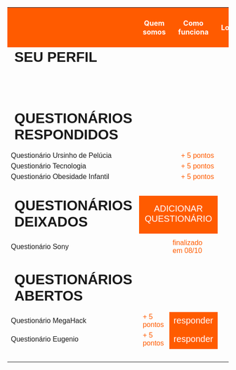 <html>
<body>
	<table>
		<tbody>
			<tr height="90">
				<th width="2000" style="background-color:#FF5B00"> </th>
				<th width="175" style="color: white; background-color:#FF5B00"> Quem somos </th>
				<th width="175" style="color: white; background-color:#FF5B00"> Como funciona </th>
				<th width="175" style="color: white; background-color:#FF5B00"> Login </th>
			</tr>
			<tr> 
				<td style="font-size:200%; font-family:arial"> <b> SEU PERFIL </b> </td> 
			</tr>
			<tr height="90"> </tr>
			<tr> 
				<td style="font-size:200%; font-family:arial"> <b> QUESTIONÁRIOS RESPONDIDOS </b> </td> 
			</tr>
			<tr height="10"> </tr>
			<tr> 
				<td style="font-size:100%; font-family:arial"> Questionário Ursinho de Pelúcia </td> 
				<td> </td>
				<td align="right" style="font-size:100%; font-family:arial; color:#FF5B00"> + 5 pontos </td> 
			</tr>
			<tr> 
				<td style="font-size:100%; font-family:arial"> Questionário Tecnologia </td> 
				<td> </td>
				<td align="right" style="font-size:100%; font-family:arial; color:#FF5B00"> + 5 pontos </td> 
			</tr>
			<tr> 
				<td style="font-size:100%; font-family:arial"> Questionário Obesidade Infantil </td> 
				<td> </td>
				<td align="right" style="font-size:100%; font-family:arial; color:#FF5B00"> + 5 pontos </td> 
			</tr>
			<tr height="30"> </tr>
			<tr> 
				<td style="font-size:200%; font-family:arial"> <b> QUESTIONÁRIOS DEIXADOS </b> </td> 
				<td colspan="2" style="background-color:#FF5B00; font-size:125%; font-family:arial; text-align:center; color:#FFFFFF"> ADICIONAR QUESTIONÁRIO </td>
			</tr>
			<tr height="10"> </tr>
			<tr> 
				<td style="font-size:100%; font-family:arial"> Questionário Sony </td> 
				<td> </td>
				<td style="font-size:100%; font-family:arial; color:#FF5B00"> finalizado em 08/10 </td> 
			</tr>
			<tr height="30"> </tr>
			<tr> 
			<tr> 
				<td style="font-size:200%; font-family:arial"> <b> QUESTIONÁRIOS ABERTOS </b> </td> 
			</tr>
			<tr height="10"> </tr>
			<tr> 
				<td style="font-size:100%; font-family:arial"> Questionário MegaHack </td> 
				<td style="font-size:100%; font-family:arial; color:#FF5B00"> + 5 pontos </td> 
				<td width="150" style="background-color:#FF5B00; font-size:125%; font-family:arial; text-align:center; color:#FFFFFF"> responder </td>
			</tr>
			<tr> 
				<td style="font-size:100%; font-family:arial"> Questionário Eugenio </td> 
				<td style="font-size:100%; font-family:arial; color:#FF5B00"> + 5 pontos </td> 
				<td width="150" style="background-color:#FF5B00; font-size:125%; font-family:arial; text-align:center; color:#FFFFFF"> responder </td>
			</tr>
			<tr height="30"> </tr>
		</tbody>
	</table>
</body>
</html>
